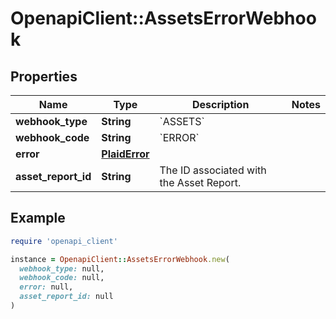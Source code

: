 # OpenapiClient::AssetsErrorWebhook

## Properties

| Name | Type | Description | Notes |
| ---- | ---- | ----------- | ----- |
| **webhook_type** | **String** | &#x60;ASSETS&#x60; |  |
| **webhook_code** | **String** | &#x60;ERROR&#x60; |  |
| **error** | [**PlaidError**](PlaidError.md) |  |  |
| **asset_report_id** | **String** | The ID associated with the Asset Report. |  |

## Example

```ruby
require 'openapi_client'

instance = OpenapiClient::AssetsErrorWebhook.new(
  webhook_type: null,
  webhook_code: null,
  error: null,
  asset_report_id: null
)
```

